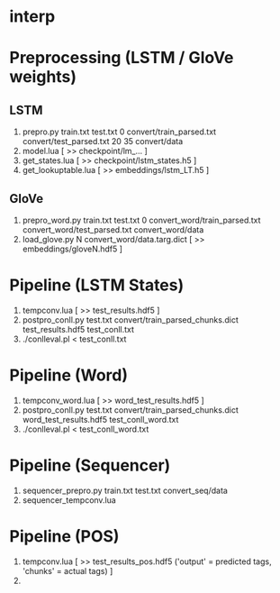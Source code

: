 # interp

# Preprocessing (LSTM / GloVe weights)

## LSTM

1) prepro.py train.txt test.txt 0 convert/train_parsed.txt convert/test_parsed.txt 20 35 convert/data
2) model.lua [ >> checkpoint/lm_... ]
3) get_states.lua [ >> checkpoint/lstm_states.h5 ]
4) get_lookuptable.lua [ >> embeddings/lstm_LT.h5 ]

## GloVe

1) prepro_word.py train.txt test.txt 0 convert_word/train_parsed.txt convert_word/test_parsed.txt convert_word/data
2) load_glove.py N convert_word/data.targ.dict [ >> embeddings/gloveN.hdf5 ]

# Pipeline (LSTM States)

1) tempconv.lua [ >> test_results.hdf5 ]
2) postpro_conll.py test.txt convert/train_parsed_chunks.dict test_results.hdf5 test_conll.txt
3) ./conlleval.pl < test_conll.txt

# Pipeline (Word)

1) tempconv_word.lua [ >> word_test_results.hdf5 ]
2) postpro_conll.py test.txt convert/train_parsed_chunks.dict word_test_results.hdf5 test_conll_word.txt
3) ./conlleval.pl < test_conll_word.txt

# Pipeline (Sequencer)

1) sequencer_prepro.py train.txt test.txt convert_seq/data
2) sequencer_tempconv.lua

# Pipeline (POS)

1) tempconv.lua [ >> test_results_pos.hdf5 ('output' = predicted tags, 'chunks' = actual tags) ]
2)
